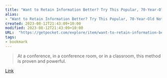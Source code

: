 ```yaml
---
title: "Want to Retain Information Better? Try This Popular, 70-Year-Old Note-Taking Method"
alias:
- "Want to Retain Information Better? Try This Popular, 70-Year-Old Note-Taking Method"
created: 2023-08-12T21:43:09+10:00
modified: 2023-08-12T21:43:09+10:00
URL:  "https://getpocket.com/explore/item/want-to-retain-information-better-try-this-popular-70-year-old-note-taking-method"
tags:
- bookmark
---
```


> At a conference, in a conference room, or in a classroom, this method is proven and powerful.

[Link](https://getpocket.com/explore/item/want-to-retain-information-better-try-this-popular-70-year-old-note-taking-method)
